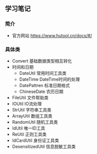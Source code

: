 ## 学习笔记
### 简介
* 官方网站 https://www.hutool.cn/docs/#/

### 具体类
* Convert 基础数据类型相互转化
* 时间和日期
    * DateUtil 常用时间工具类
    * DateTime DateTime时间的处理
    * DatePattren 标准日期格式
    * ChineseDate 农历日期
* FileUtil 文件帮助类
* IOUtil IO流处理
* StrUtil 字符串工具类
* ArrayUtil 数组工具类
* RandomUtil 随机工具类
* IdUtil 唯一ID工具
* ReUtil 正则工具类
* IdCardUtil 身份证工具类
* DesensitizedUtil 信息脱敏工具类